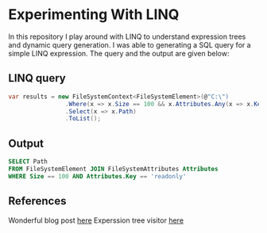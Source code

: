 # Experimenting With LINQ

In this repository I play around with LINQ to understand expression trees and dynamic query generation. I was able to generating a SQL query for a simple LINQ expression. The query and the output are given below:


## LINQ query
```csharp
var results = new FileSystemContext<FileSystemElement>(@"C:\")
                .Where(x => x.Size == 100 && x.Attributes.Any(x => x.Key == "readonly"))
                .Select(x => x.Path)
                .ToList();
```


## Output
```sql
SELECT Path
FROM FileSystemElement JOIN FileSystemAttributes Attributes
WHERE Size == 100 AND Attributes.Key == 'readonly'
```


## References
Wonderful blog post [here](https://jacopretorius.net/2010/01/implementing-a-custom-linq-provider.html)
Experssion tree visitor [here](https://docs.microsoft.com/en-us/previous-versions/visualstudio/visual-studio-2008/bb882521(v=vs.90))